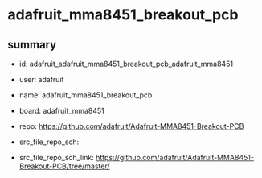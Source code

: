 # adafruit_mma8451_breakout_pcb
 
## summary 
* id: adafruit_adafruit_mma8451_breakout_pcb_adafruit_mma8451
* user: adafruit
* name: adafruit_mma8451_breakout_pcb
* board: adafruit_mma8451
* repo: https://github.com/adafruit/Adafruit-MMA8451-Breakout-PCB



* src_file_repo_sch: 
* src_file_repo_sch_link: https://github.com/adafruit/Adafruit-MMA8451-Breakout-PCB/tree/master/




